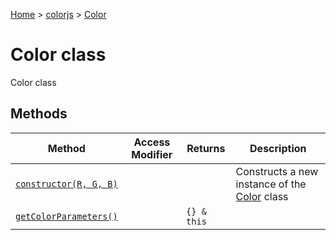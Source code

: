 [Home](./index) &gt; [colorjs](./colorjs.md) &gt; [Color](./colorjs.color.md)

# Color class

Color class

## Methods

| Method                                                          | Access Modifier | Returns     | Description                                                        |
| --------------------------------------------------------------- | --------------- | ----------- | ------------------------------------------------------------------ |
| [`constructor(R, G, B)`](./colorjs.color.constructor.md)        |                 |             | Constructs a new instance of the [Color](./colorjs.color.md) class |
| [`getColorParameters()`](./colorjs.color.getcolorparameters.md) |                 | `{} & this` |                                                                    |
